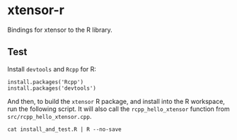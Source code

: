 # xtensor-r

Bindings for xtensor to the R library.

## Test

Install `devtools` and `Rcpp` for R: 

```
install.packages('Rcpp')
install.packages('devtools')
```

And then, to build the `xtensor` R package, and install into the R workspace, run the following script. 
It will also call the `rcpp_hello_xtensor` function from `src/rcpp_hello_xtensor.cpp`.

```
cat install_and_test.R | R --no-save
```